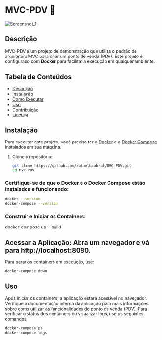 # MVC-PDV 🧩
![Screenshot_1](https://github.com/user-attachments/assets/072fbfbd-4a7a-48d3-a602-03eb25158776)

## Descrição
MVC-PDV é um projeto de demonstração que utiliza o padrão de arquitetura MVC para criar um ponto de venda (PDV). Este projeto é configurado com <strong>Docker</strong> para facilitar a execução em qualquer ambiente.

## Tabela de Conteúdos
- [Descrição](#descrição)
- [Instalação](#instalação)
- [Como Executar](#como-executar)
- [Uso](#uso)
- [Contribuição](#contribuição)
- [Licença](#licença)

## Instalação

Para executar este projeto, você precisa ter o [Docker](https://www.docker.com/get-started) e o [Docker Compose](https://docs.docker.com/compose/install/) instalados em sua máquina.

1. Clone o repositório:
   ```bash
   git clone https://github.com/rafaelbcabral/MVC-PDV.git
   cd MVC-PDV
   
### Certifique-se de que o Docker e o Docker Compose estão instalados e funcionando:

   ```bash
docker --version
docker-compose --version
```
### Construir e Iniciar os Containers:
docker-compose up --build

## Acessar a Aplicação: Abra um navegador e vá para http://localhost:8080.

Para parar os containers em execução, use:
```bash
docker-compose down
```

## Uso
Após iniciar os containers, a aplicação estará acessível no navegador. Verifique a documentação interna da aplicação para mais informações sobre como utilizar as funcionalidades do ponto de venda (PDV).
Para verificar o status dos containers ou visualizar logs, use os seguintes comandos:
 ```bash
docker-compose ps
docker-compose logs
```
